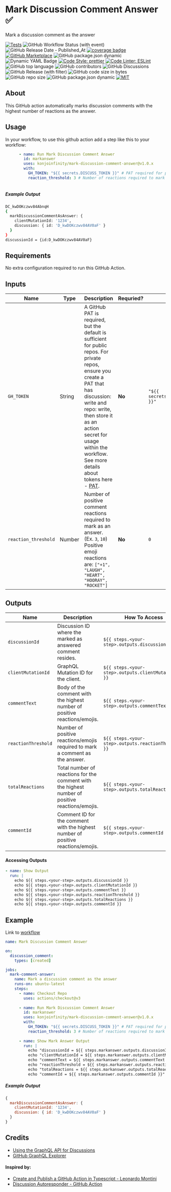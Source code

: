 # Mark Discussion Comment Answer ✅

Mark a discussion comment as the answer

[![Tests](https://img.shields.io/badge/tests-passing-gree.svg?logo=typescript&colorA=24292e&logoColor=white)](https://github.com/konjoinfinity/mark-discussion-comment-answer/blob/main/src/__tests__/index.test.ts)  ![GitHub Workflow Status (with event)](https://img.shields.io/github/actions/workflow/status/konjoinfinity/mark-discussion-comment-answer/.github%2Fworkflows%2Fnode.js.yml?colorA=24292e&logo=github) ![GitHub Release Date - Published_At](https://img.shields.io/github/release-date/konjoinfinity/mark-discussion-comment-answer?colorA=24292e&logo=github) [![coverage badge](https://img.shields.io/endpoint?url=https://gist.githubusercontent.com/wesleyscholl/fce8ce592425f8cc73ea124451808ce3/raw/450280b16d4e7a800f402f2233b224a2a37c7086/github-action-base-ts__heads_main.json?&colorA=24292e&label=test%20coverage)](https://gist.github.com/wesleyscholl/10f0b77400703c4a65f38434106adf2d)  [![GitHub Marketplace](https://img.shields.io/badge/marketplace-Mark%20Discussion%20Comment%20Answer-blue.svg?colorA=24292e&colorB=7F00FF&style=flat&longCache=true&logo=githubactions&logoColor=white)](https://github.com/marketplace/actions/mark-discussion-comment-answer) ![GitHub package.json dynamic](https://img.shields.io/github/package-json/name/konjoinfinity/mark-discussion-comment-answer?colorA=24292e&colorB=7F00FF&logo=github) ![Dynamic YAML Badge](https://img.shields.io/badge/dynamic/yaml?url=https://raw.githubusercontent.com/konjoinfinity/mark-discussion-comment-answer/main/action.yml&query=%24.description&colorA=24292e&colorB=7F00FF&logo=yaml&label=description) [![Code Style: prettier](https://img.shields.io/badge/code_style-prettier-ff69b4.svg?logo=prettier&colorA=24292e&logoColor=white&colorB=7F00FF)](https://github.com/prettier/prettier) [![Code Linter: ESLint](https://img.shields.io/badge/code_linter-eslint-ff69b4.svg?logo=eslint&colorA=24292e&logoColor=white&colorB=7F00FF)](https://github.com/prettier/prettier) ![GitHub top language](https://img.shields.io/github/languages/top/konjoinfinity/mark-discussion-comment-answer?colorA=24292e&colorB=7F00FF&logo=typescript&logoColor=white) ![GitHub contributors](https://img.shields.io/github/contributors/konjoinfinity/mark-discussion-comment-answer?colorA=24292e&colorB=7F00FF&logo=github&logoColor=white)  ![GitHub Discussions](https://img.shields.io/github/discussions/konjoinfinity/mark-discussion-comment-answer?colorA=24292e&colorB=7F00FF&logo=github&logoColor=white) ![GitHub Release (with filter)](https://img.shields.io/github/v/release/konjoinfinity/mark-discussion-comment-answer?colorA=24292e&colorB=7F00FF&logo=github)  ![GitHub code size in bytes](https://img.shields.io/github/languages/code-size/konjoinfinity/mark-discussion-comment-answer?colorA=24292e&colorB=7F00FF&logo=github) ![GitHub repo size](https://img.shields.io/github/repo-size/konjoinfinity/mark-discussion-comment-answer?colorA=24292e&colorB=7F00FF&logo=github) ![GitHub package.json dynamic](https://img.shields.io/github/package-json/author/konjoinfinity/mark-discussion-comment-answer?colorA=24292e&colorB=7F00FF&logo=github) [![MIT](https://img.shields.io/badge/license-MIT-blue?colorA=24292e&colorB=7F00FF&logo=github)](https://raw.githubusercontent.com/konjoinfinity/mark-discussion-comment-answer/main/LICENSE)




## About

This GitHub action automatically marks discussion comments with the highest number of reactions as the answer.


## Usage

In your workflow, to use this github action add a step like this to your workflow:


```yaml
      - name: Run Mark Discussion Comment Answer
        id: markanswer
        uses: konjoinfinity/mark-discussion-comment-answer@v1.0.x
        with:
          GH_TOKEN: "${{ secrets.DISCUSS_TOKEN }}" # PAT required for private repos
          reaction_threshold: 3 # Number of reactions required to mark a comment as the answer   
          
```     

##### Example Output
```bash
DC_kwDOKczwv84AbnqH
{
  markDiscussionCommentAsAnswer: {
    clientMutationId: '1234',
    discussion: { id: 'D_kwDOKczwv84AV0aF' }
  }
}
discussionId = {id:D_kwDOKczwv84AV0aF}
```

## Requirements

No extra configuration required to run this GitHub Action. 






## Inputs

| Name | Type | Description | Requried? | Default |
| --- | --- | --- | --- | --- |
| `GH_TOKEN` | String | A GitHub PAT is required, but the default is sufficient for public repos. For private repos, ensure you create a PAT that has discussion: write and repo: write, then store it as an action secret for usage within the workflow. See more details about tokens here - [PAT](https://docs.github.com/en/authentication/keeping-your-account-and-data-secure/creating-a-personal-access-token).  | **No** | `"${{ secrets.GITHUB_TOKEN }}"` | 
| `reaction_threshold` | Number  | Number of positive comment reactions required to mark as an answer. (Ex. `3`, `10`) Positive emoji reactions are: `["+1", "LAUGH", "HEART", "HOORAY", "ROCKET"]` | **No** | `0` |




## Outputs

| Name | Description | How To Access |
| --- | --- | --- |
| `discussionId` | Discussion ID where the marked as answered comment resides. | `${{ steps.<your-step>.outputs.discussionId }}` |
| `clientMutationId` | GraphQL Mutation ID for the client. | `${{ steps.<your-step>.outputs.clientMutationId }}` |
| `commentText` | Body of the comment with the highest number of positive reactions/emojis. | `${{ steps.<your-step>.outputs.commentText }}` |
| `reactionThreshold` | Number of positive reactions/emojis required to mark a comment as the answer. | `${{ steps.<your-step>.outputs.reactionThreshold }}` |
| `totalReactions` | Total number of reactions for the comment with the highest number of positive reactions/emojis. | `${{ steps.<your-step>.outputs.totalReactions }}` |
| `commentId` | Comment ID for the comment with the highest number of positive reactions/emojis. | `${{ steps.<your-step>.outputs.commentId }}` |





#### Accessing Outputs 
```yml
- name: Show Output
  run: |
    echo ${{ steps.<your-step>.outputs.discussionId }}
    echo ${{ steps.<your-step>.outputs.clientMutationId }}
    echo ${{ steps.<your-step>.outputs.commentText }}
    echo ${{ steps.<your-step>.outputs.reactionThreshold }}
    echo ${{ steps.<your-step>.outputs.totalReactions }}
    echo ${{ steps.<your-step>.outputs.commentId }}
```




## Example

Link to [workflow](https://raw.githubusercontent.com/wesleyscholl/auto/main/.github/workflows/new.yaml)

```yaml
name: Mark Discussion Comment Answer

on:
  discussion_comment:
    types: [created]

jobs:
  mark-comment-answer:
    name: Mark a discussion comment as the answer
    runs-on: ubuntu-latest
    steps:
      - name: Checkout Repo
        uses: actions/checkout@v3
        
      - name: Run Mark Discussion Comment Answer
        id: markanswer
        uses: konjoinfinity/mark-discussion-comment-answer@v1.0.x
        with:
          GH_TOKEN: "${{ secrets.DISCUSS_TOKEN }}" # PAT required for private repos
          reaction_threshold: 3 # Number of reactions required to mark a comment as the answer
          
      - name: Show Mark Answer Output
        run: |
          echo "discussionId = ${{ steps.markanswer.outputs.discussionId }}"
          echo "clientMutationId = ${{ steps.markanswer.outputs.clientMutationId }}"
          echo "commentText = ${{ steps.markanswer.outputs.commentText }}"
          echo "reactionThreshold = ${{ steps.markanswer.outputs.reactionThreshold }}"
          echo "totalReactions = ${{ steps.markanswer.outputs.totalReactions }}"
          echo "commentId = ${{ steps.markanswer.outputs.commentId }}"
```

##### Example Output
```js
{
  markDiscussionCommentAsAnswer: {
    clientMutationId: '1234',
    discussion: { id: 'D_kwDOKczwv84AV0aF' }
  }
}
```

## Credits

- [Using the GraphQL API for Discussions](https://docs.github.com/en/graphql/guides/using-the-graphql-api-for-discussions)
- [GitHub GraphQL Explorer](https://docs.github.com/en/graphql/overview/explorer)

#### Inspired by:
- [Create and Publish a GitHub Action in Typescript - Leonardo Montini](https://leonardomontini.dev/typescript-github-action/)
- [Discussion Autoresponder - GitHub Action](https://github.com/marketplace/actions/discussion-auto-responder)
